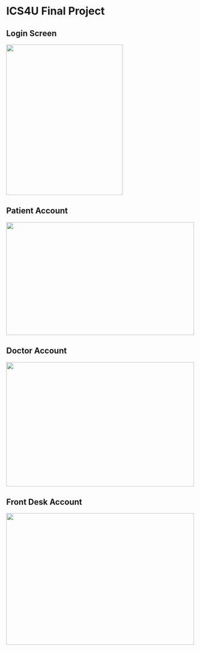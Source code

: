 # ICS4U Final Project

## Login Screen
<img src=https://user-images.githubusercontent.com/30180556/174954722-3994106e-a48c-4602-bf8c-dcdbf1182bc9.PNG width="310" height="400">

## Patient Account
<img src=https://user-images.githubusercontent.com/30180556/174960580-8673df44-3a7e-479d-a166-4a2010951e63.PNG width="500" height="300">

## Doctor Account
<img src=https://user-images.githubusercontent.com/30180556/174960682-9d8edec8-5ae6-4fe0-b4a6-b550aa04f477.PNG width="500" height="330">

## Front Desk Account
<img src=https://user-images.githubusercontent.com/30180556/174960733-c3976357-6f41-4fcb-a6bb-fa0f31be6c33.PNG width="500" height="350">
